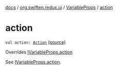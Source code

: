 [docs](../../index.md) / [org.swiften.redux.ui](../index.md) / [VariableProps](index.md) / [action](./action.md)

# action

`val action: `[`Action`](index.md#Action) [(source)](https://github.com/protoman92/KotlinRedux/tree/master/common/common-ui/src/main/kotlin/org/swiften/redux/ui/Props.kt#L52)

Overrides [IVariableProps.action](../-i-variable-props/action.md)

See [IVariableProps.action](../-i-variable-props/action.md).

